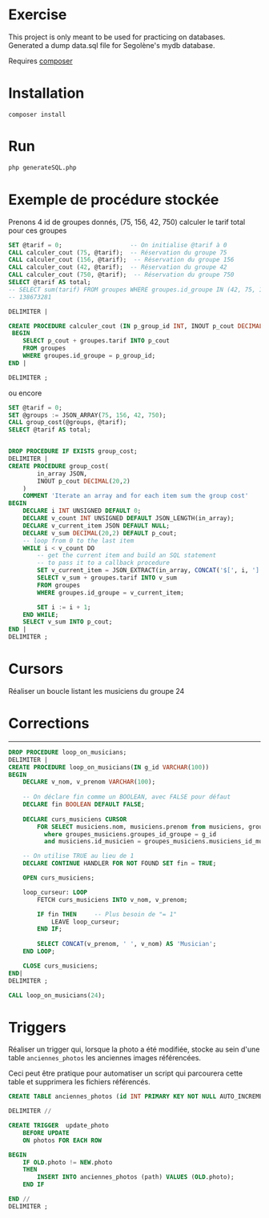 Exercise
=

This project is only meant to be used for practicing on databases. Generated a dump data.sql file for Segolène's mydb database.

Requires [composer](https://getcomposer.org/)

Installation
==

```
composer install
```

Run
==

```bash
php generateSQL.php
```

Exemple de procédure stockée
==

Prenons 4 id de groupes donnés, (75, 156, 42, 750) calculer le tarif total pour ces groupes
```sql
SET @tarif = 0;                   -- On initialise @tarif à 0
CALL calculer_cout (75, @tarif);  -- Réservation du groupe 75
CALL calculer_cout (156, @tarif);  -- Réservation du groupe 156
CALL calculer_cout (42, @tarif);  -- Réservation du groupe 42
CALL calculer_cout (750, @tarif);  -- Réservation du groupe 750
SELECT @tarif AS total;
-- SELECT sum(tarif) FROM groupes WHERE groupes.id_groupe IN (42, 75, 156, 750)
-- 138673281
```

```sql
DELIMITER |

CREATE PROCEDURE calculer_cout (IN p_group_id INT, INOUT p_cout DECIMAL(20,2))
 BEGIN
    SELECT p_cout + groupes.tarif INTO p_cout
    FROM groupes
    WHERE groupes.id_groupe = p_group_id;
END |

DELIMITER ;
```

ou encore


```sql
SET @tarif = 0;   
SET @groups := JSON_ARRAY(75, 156, 42, 750);
CALL group_cost(@groups, @tarif);
SELECT @tarif AS total;


DROP PROCEDURE IF EXISTS group_cost;
DELIMITER |
CREATE PROCEDURE group_cost(
        in_array JSON,
        INOUT p_cout DECIMAL(20,2)
    )
    COMMENT 'Iterate an array and for each item sum the group cost'
BEGIN
    DECLARE i INT UNSIGNED DEFAULT 0;
    DECLARE v_count INT UNSIGNED DEFAULT JSON_LENGTH(in_array);
    DECLARE v_current_item JSON DEFAULT NULL;
    DECLARE v_sum DECIMAL(20,2) DEFAULT p_cout;
    -- loop from 0 to the last item
    WHILE i < v_count DO
        -- get the current item and build an SQL statement
        -- to pass it to a callback procedure
        SET v_current_item = JSON_EXTRACT(in_array, CONCAT('$[', i, ']'));
        SELECT v_sum + groupes.tarif INTO v_sum
        FROM groupes
        WHERE groupes.id_groupe = v_current_item;

        SET i := i + 1;
    END WHILE;
    SELECT v_sum INTO p_cout;
END |
DELIMITER ;
```

Cursors
==

Réaliser un boucle listant les musiciens du groupe 24

Corrections
===
-----

```sql
DROP PROCEDURE loop_on_musicians;
DELIMITER |
CREATE PROCEDURE loop_on_musicians(IN g_id VARCHAR(100))
BEGIN
    DECLARE v_nom, v_prenom VARCHAR(100);
    
    -- On déclare fin comme un BOOLEAN, avec FALSE pour défaut
    DECLARE fin BOOLEAN DEFAULT FALSE;                     
    
    DECLARE curs_musiciens CURSOR
        FOR SELECT musiciens.nom, musiciens.prenom from musiciens, groupes_musiciens
          where groupes_musiciens.groupes_id_groupe = g_id
          and musiciens.id_musicien = groupes_musiciens.musiciens_id_musicien;

    -- On utilise TRUE au lieu de 1
    DECLARE CONTINUE HANDLER FOR NOT FOUND SET fin = TRUE; 

    OPEN curs_musiciens;                                    

    loop_curseur: LOOP                                                
        FETCH curs_musiciens INTO v_nom, v_prenom;

        IF fin THEN     -- Plus besoin de "= 1"
            LEAVE loop_curseur;
        END IF;
                   
        SELECT CONCAT(v_prenom, ' ', v_nom) AS 'Musician';
    END LOOP;

    CLOSE curs_musiciens; 
END|
DELIMITER ;

CALL loop_on_musicians(24);
```

Triggers
==

Réaliser un trigger qui, lorsque la photo a été modifiée, stocke au sein d'une table `anciennes_photos` les anciennes images référencées.

Ceci peut être pratique pour automatiser un script qui parcourera cette table et supprimera les fichiers référencés.

```sql
CREATE TABLE anciennes_photos (id INT PRIMARY KEY NOT NULL AUTO_INCREMENT , path VARCHAR(255));

DELIMITER //

CREATE TRIGGER  update_photo
    BEFORE UPDATE
    ON photos FOR EACH ROW

BEGIN  
    IF OLD.photo != NEW.photo 
    THEN
        INSERT INTO anciennes_photos (path) VALUES (OLD.photo);
    END IF 

END //
DELIMITER ;
```